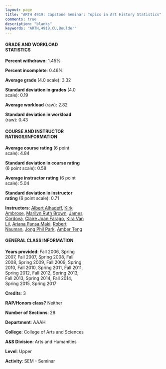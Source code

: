 ```yaml
---
layout: page
title: "ARTH 4919: Capstone Seminar: Topics in Art History Statistics"
comments: true
description: "blanks"
keywords: "ARTH,4919,CU,Boulder"
---
```

<head>
<script src="https://ajax.googleapis.com/ajax/libs/jquery/2.1.3/jquery.min.js"></script>
<script src="https://dl.dropboxusercontent.com/s/pc42nxpaw1ea4o9/highcharts.js?dl=0"></script>
<!-- <script src="../assets/js/highcharts.js"></script> -->
<style type="text/css">@font-face {
	font-family: "Bebas Neue";
	src: url(https://www.filehosting.org/file/details/544349/BebasNeue Regular.otf) format("opentype");
	}
	h1.Bebas { 
		font-family: "Bebas Neue", Verdana, Tahoma;
	}
</style>
</head>
<body>
	<div id="container" style="float: right; width: 45%; height: 88%; margin-left: 2.5%; margin-right: 2.5%;"></div>
	<script language="JavaScript">
		$(document).ready(function() {
		var chart = {type: 'column'};
		var title = {text: 'Grade Distribution'};
		var xAxis = {categories: ['A','B','C','D','F'],crosshair: true};
		var yAxis = {min: 0,title: {text: 'Percentage'}};
		var tooltip = {headerFormat: '<center><b><span style="font-size:20px">{point.key}</span></b></center>',
		               pointFormat: '<td style="padding:0"><b>{point.y:.1f}%</b></td>',
		               footerFormat: '</table>',shared: true,useHTML: true};
		var plotOptions = {column: {pointPadding: 0.0,borderWidth: 0}};  
		var credits = {enabled: false};var series= [{name: 'Percent',data: [48.15,43.35,7.02,0.18,1.3,]}];
		var json = {};
		json.chart = chart;
		json.title = title;
		json.tooltip = tooltip;
		json.xAxis = xAxis;
		json.yAxis = yAxis;  
		json.series = series;
		json.plotOptions = plotOptions;  
		json.credits = credits;
		$('#container').highcharts(json);
	});
	</script>
</body>
			   
#### GRADE AND WORKLOAD STATISTICS

**Percent withdrawn**: 1.45%

**Percent incomplete**: 0.46%

**Average grade** (4.0 scale): 3.32

**Standard deviation in grades** (4.0 scale): 0.19

**Average workload** (raw): 2.82

**Standard deviation in workload** (raw): 0.43

#### COURSE AND INSTRUCTOR RATINGS/INFORMATION

**Average course rating** (6 point scale): 4.84

**Standard deviation in course rating** (6 point scale): 0.58

**Average instructor rating** (6 point scale): 5.04

**Standard deviation in instructor rating** (6 point scale): 0.71

**Instructors**: <a href='../../instructors/Albert_Alhadeff'>Albert Alhadeff</a>, <a href='../../instructors/Kirk_Ambrose'>Kirk Ambrose</a>, <a href='../../instructors/Marilyn_Ruth_Brown'>Marilyn Ruth Brown</a>, <a href='../../instructors/James_Cordova'>James Cordova</a>, <a href='../../instructors/Claire_Joan_Farago'>Claire Joan Farago</a>, <a href='../../instructors/Kira_Van_Lil'>Kira Van Lil</a>, <a href='../../instructors/Ariana_Pansa_Maki'>Ariana Pansa Maki</a>, <a href='../../instructors/Robert_Nauman'>Robert Nauman</a>, <a href='../../instructors/Jong_Phil_Park'>Jong Phil Park</a>, <a href='../../instructors/Amber_Teng'>Amber Teng</a>

#### GENERAL CLASS INFORMATION

**Years provided**: Fall 2006, Spring 2007, Fall 2007, Spring 2008, Fall 2008, Spring 2009, Fall 2009, Spring 2010, Fall 2010, Spring 2011, Fall 2011, Spring 2012, Fall 2012, Spring 2013, Fall 2013, Spring 2014, Fall 2014, Spring 2015, Spring 2017

**Credits**: 3

**RAP/Honors class?** Neither

**Number of Sections**: 28

**Department**: AAAH

**College**: College of Arts and Sciences

**A&S Division**: Arts and Humanities

**Level**: Upper

**Activity**: SEM - Seminar
